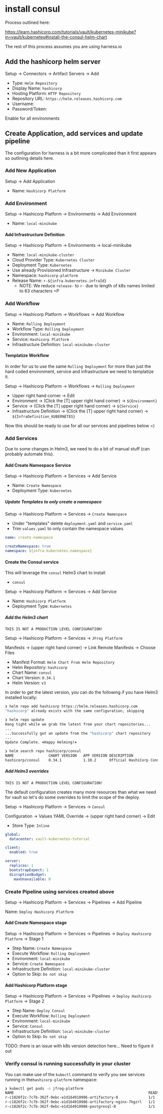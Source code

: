 # install consul

Process outlined here:

https://learn.hashicorp.com/tutorials/vault/kubernetes-minikube?in=vault/kubernetes#install-the-consul-helm-chart

The rest of this process assumes you are using harness.io

## Add the hashicorp helm server

Setup -> Connectors -> Artifact Servers -> Add

* Type: `Helm Repository`
* Display Name: `hashicorp`
* Hosting Platform: `HTTP Repository`
* Repository URL: `https://helm.releases.hashicorp.com`
* Username:
* Password/Token:

Enable for all environments

## Create Application, add services and update pipeline

The configuration for harness is a bit more complicated than it first appears so outlining details here.

### Add New Application

Setup -> Add Application

* Name: `Hashicorp Platform`

### Add Environment

Setup -> Hashicorp Platform -> Environments -> Add Environment

* Name: `local-minikube`

#### Add Infrastructure Definition

Setup -> Hashicorp Platform -> Environments -> local-minikube

* Name: `local-minikube-cluster`
* Cloud Provider Type: `Kubernetes Cluster`
* Deployment Type: `Kubernetes`
* Use already Provisioned Infrastructure -> `Minikube Cluster`
* Namespace: `hashicorp-platform`
* Release Name: `r-${infra.kubernetes.infraId}`
  * NOTE: We reduce `release-` to `r-` due to length of k8s names limited to 63 characters =P

### Add Workflow

Setup -> Hashicorp Platform -> Workflows -> Add Workflow

* Name: `Rolling Deployment`
* Workflow Type: `Rolling Deployment`
* Environment: `local-minikube`
* Service: `Hashicorp Platform`
* Infrastructure Definition: `local-minikube-cluster`

#### Templatize Workflow

In order for us to use the same `Rolling Deployment` for more than just the hard coded environment, service and infrastructure we need to templatize it.

Setup -> Hashicorp Platform -> Workflows -> `Rolling Deployment`

* Upper right hand corner -> Edit
* Environment -> (Click the [T] upper right hand corner) -> `${Environment}`
* Service -> (Click the [T] upper right hand corner) -> `${Service}`
* Infrastructure Definition -> (Click the [T] upper right hand corner) -> `${InfraDefinition_KUBERNETES}`

Now this should be ready to use for all our services and pipelines below =)

### Add Services

Due to some changes in Helm3, we need to do a bit of manual stuff (can probably automate this).

#### Add Create Namespace Service

Setup -> Hashicorp Platform -> Services -> Add Service

* Name: `Create Namespace`
* Deployment Type: `Kubernetes`

##### Update Templates to only create a namespace

Setup -> Hashicorp Platform -> Services -> `Create Namespace`

* Under "templates" delete `deployment.yaml` and `service.yaml`
* Trim `values.yaml` to only contain the namespace values

```yaml
name: create-namespace

createNamespace: true
namespace: ${infra.kubernetes.namespace}
```

#### Create the Consul service

This will leverage the `consul` Helm3 chart to install

* `consul`

Setup -> Hashicorp Platform -> Services -> Add Service

* Name: `Hashicorp Platform`
* Deployment Type: `Kubernetes`

##### Add the Helm3 chart

`THIS IS NOT A PRODUCTION LEVEL CONFIGURATION!`

Setup -> Hashicorp Platform -> Services -> `JFrog Platform`

Manifests -> (upper right hand corner) -> Link Remote Manifests -> Choose Files

* Manifest Format: `Helm Chart From Helm Repository`
* Helm Repository: `hashicorp`
* Chart Name: `consul`
* Chart Version: `0.34.1`
* Helm Version: `v3`

In order to get the latest version, you can do the following if you have Helm3 installed locally:

```bash
❯ helm repo add hashicorp https://helm.releases.hashicorp.com
"hashicorp" already exists with the same configuration, skipping

❯ helm repo update
Hang tight while we grab the latest from your chart repositories...
...
...Successfully got an update from the "hashicorp" chart repository
...
Update Complete. ⎈Happy Helming!⎈

❯ helm search repo hashicorp/consul
NAME            	CHART VERSION	APP VERSION	DESCRIPTION
hashicorp/consul	0.34.1       	1.10.2     	Official HashiCorp Consul Chart
```

##### Add Helm3 overrides

`THIS IS NOT A PRODUCTION LEVEL CONFIGURATION!`

The default configuration creates many more resources than what we need for vault so let's do some overrides to limit the scope of the deploy.

Setup -> Hashicorp Platform -> Services -> `Consul`

Configuration -> Values YAML Override -> (upper right hand corner) -> Edit

* Store Type: `Inline`

```yaml
global:
  datacenter: vault-kubernetes-tutorial

client:
  enabled: true

server:
  replicas: 1
  bootstrapExpect: 1
  disruptionBudget:
    maxUnavailable: 0
```

### Create Pipeline using services created above

Setup -> Hashicorp Platform -> Services -> Pipelines -> Add Pipeline

Name: `Deploy Hashicorp Platform`

#### Add Create Namespace stage

Setup -> Hashicorp Platform -> Services -> Pipelines -> `Deploy Hashicorp Platform` -> Stage 1

* Step Name: `Create Namespace`
* Execute Workflow: `Rolling Deployment`
* Environment: `local-minikube`
* Service: `Create Namespace`
* Infrastructure Definition: `local-minikube-cluster`
* Option to Skip: `Do not skip`

#### Add Hashicorp Platform stage

Setup -> Hashicorp Platform -> Services -> Pipelines -> `Deploy Hashicorp Platform` -> Stage 2

* Step Name: `Deploy Consul`
* Execute Workflow: `Rolling Deployment`
* Environment: `local-minikube`
* Service: `Consul`
* Infrastructure Definition: `local-minikube-cluster`
* Option to Skip: `Do not skip`

TODO: there is an issue with k8s version detection here... Need to figure it out

### Verify consul is running successfully in your cluster

You can make use of the `kubectl` command to verify you see services running in the`hashicorp-platform` namespace:

```bash
❯ kubectl get pods -n jfrog-platform
NAME                                                              READY   STATUS    RESTARTS   AGE
r-c1826f2c-7c7b-362f-9ebc-e1d164910986-artifactory-0              1/1     Running   0          45m
r-c1826f2c-7c7b-362f-9ebc-e1d164910986-artifactory-nginx-7kgzrl   1/1     Running   0          45m
r-c1826f2c-7c7b-362f-9ebc-e1d164910986-postgresql-0               1/1     Running   0          45m
```
